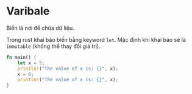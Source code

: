 # Varibale

Biến là nơi để chứa dữ liệu.

Trong rust khai báo biến bằng keyword `let`. Mặc định khi khai báo sẽ là `immutable` (không thể thay đổi giá trị).

```rust
fn main() {
    let x = 5;
    println!("The value of x is: {}", x);
    x = 6;
    println!("The value of x is: {}", x);
}
```
